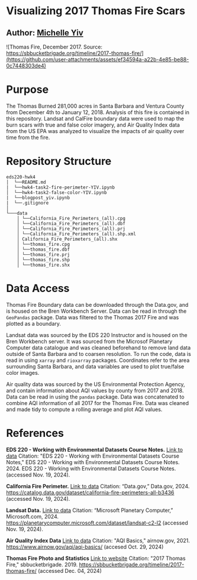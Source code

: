 # Visualizing 2017 Thomas Fire Scars
## Author: [Michelle Yiv](https://github.com/mmyiv)

![Thomas Fire, December 2017. Source: https://sbbucketbrigade.org/timeline/2017-thomas-fire/](https://github.com/user-attachments/assets/ef34594a-a22b-4e85-be88-0c7448303de4)

# Purpose
The Thomas Burned 281,000 acres in Santa Barbara and Ventura County from December 4th to January 12, 2018. Analysis of this fire is contained in this repository. Landsat and CalFire boundary data were used to map the burn scars with true and false color imagery, and Air Quality Index data from the US EPA was analyzed to visualize the impacts of air quality over time from the fire.

# Repository Structure
```
eds220-hwk4
│  └──README.md
|  └──hwk4-task2-fire-perimeter-YIV.ipynb
│  └──hwk4-task2-false-color-YIV.ipynb
|  └──blogpost_yiv.ipynb
|  └──.gitignore
│
└───data
    │ └──California_Fire_Perimeters_(all).cpg
    │ └──California_Fire_Perimeters_(all).dbf
    │ └──California_Fire_Perimeters_(all).prj
    │ └──California_Fire_Perimeters_(all).shp.xml
    │ California_Fire_Perimeters_(all).shx
    │ └──thomas_fire.cpg
    │ └──thomas_fire.dbf
    │ └──thomas_fire.prj
    │ └──thomas_fire.shp
    │ └──thomas_fire.shx
```
# Data Access
Thomas Fire Boundary data can be downloaded through the Data.gov, and is housed on the Bren Workbench Server. Data can be read in through the `GeoPandas` package. Data was filtered to the Thomas 2017 Fire and was plotted as a boundary.

Landsat data was sourced by the EDS 220 Instructor and is housed on the Bren Workbench server. It was sourced from the Microsof Planetary Computer data catalogue and was cleaned beforehand to remove land data outside of Santa Barbara and to coarsen resolution.  To run the code, data is read in using `xarray` and `rioxarray` packages. Coordinates refer to the area surrounding Santa Barbara, and data variables are used to plot true/false color images.

Air quality data was sourced by the US Environmental Protection Agency, and contain information about AQI values by county from 2017 and 2018. Data can be read in using the `pandas` package. Data was concatenated to combine AQI information of all 2017 for the Thomas Fire. Data was cleaned and made tidy to compute a rolling average and plot AQI values.


# References

**EDS 220 - Working with Environmental Datasets Course Notes.**
[Link to data](https://meds-eds-220.github.io/MEDS-eds-220-course/book/chapters/lesson-15-rioxarray/lesson-15-rioxarray.html)
Citation: "EDS 220 - Working with Environmental Datasets Course Notes," EDS 220 - Working with Environmental Datasets Course Notes. 2024. EDS 220 - Working with Environmental Datasets Course Notes. (accessed Nov. 19, 2024).


**California Fire Perimeter.**
[Link to data](https://catalog.data.gov/dataset/california-fire-perimeters-all-b3436)
Citation: “Data.gov,” Data.gov, 2024. https://catalog.data.gov/dataset/california-fire-perimeters-all-b3436 (accessed Nov. 19, 2024).


**Landsat Data.**
[Link to data](https://planetarycomputer.microsoft.com/dataset/landsat-c2-l2)
Citation: “Microsoft Planetary Computer,” Microsoft.com, 2024. https://planetarycomputer.microsoft.com/dataset/landsat-c2-l2 (accessed Nov. 19, 2024).


**Air Quality Index Data**
[Link to data](https://www.airnow.gov/aqi/aqi-basics/)
Citation: "AQI Basics," airnow.gov, 2021. https://www.airnow.gov/aqi/aqi-basics/ (accesed Oct. 29, 2024)


**Thomas Fire Photo and Statistics**
[Link to website](https://sbbucketbrigade.org/timeline/2017-thomas-fire/)
Citation: "2017 Thomas Fire," sbbucketbrigade. 2019. https://sbbucketbrigade.org/timeline/2017-thomas-fire/ (accessed Dec. 04, 2024)
    
    
    
